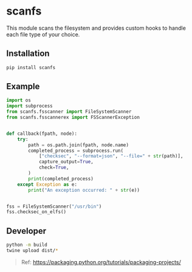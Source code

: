 # scanfs

This module scans the filesystem and provides custom hooks to handle each file
type of your choice.

## Installation

```bash
pip install scanfs
```

## Example

```python
import os
import subprocess
from scanfs.fsscanner import FileSystemScanner
from scanfs.fsscannerex import FSScannerException


def callback(fpath, node):
    try:
        path = os.path.join(fpath, node.name)
        completed_process = subprocess.run(
            ["checksec", "--format=json", "--file=" + str(path)],
            capture_output=True,
            check=True,
        )
        print(completed_process)
    except Exception as e:
        print("An exception occurred: " + str(e))


fss = FileSystemScanner("/usr/bin")
fss.checksec_on_elfs()
```

## Developer

```bash
python -m build
twine upload dist/*
```

> Ref: https://packaging.python.org/tutorials/packaging-projects/
